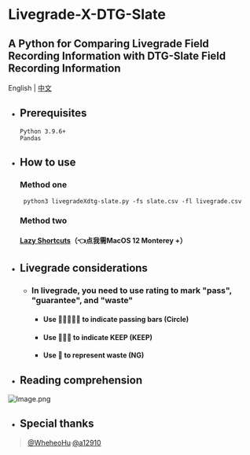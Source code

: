 # Livegrade-X-DTG-Slate

A Python for Comparing Livegrade Field Recording Information with DTG-Slate Field Recording Information
---

English | [中文](./README.md) 


- ## Prerequisites

      Python 3.9.6+
      Pandas

- ## How to use
     ### Method one

       python3 livegradeXdtg-slate.py -fs slate.csv -fl livegrade.csv

    ### Method two
    #### [Lazy Shortcuts](https://www.icloud.com/shortcuts/9efbba52180a42ec971afc7519c2946d)（👈点我需MacOS 12 Monterey +）
         

- ## Livegrade considerations
   - ### In livegrade, you need to use rating to mark "pass", "guarantee", and "waste"
      - #### Use 🌟🌟🌟🌟🌟 to indicate passing bars (Circle)
      - #### Use 🌟🌟🌟 to indicate KEEP (KEEP)
      - #### Use 🌟 to represent waste (NG)

- ## Reading comprehension

![Image.png](https://res.craft.do/user/full/69e79654-3209-1fb2-a0b1-6e6353d11c7f/doc/F754BB7C-893F-4F4F-A544-2B31F659DD86/FC20AE30-06F7-45DD-8D89-60AE7284EF0E_2/vxRPf1pbP0zpsa82vPrvBDDNqwpZT3Hkxe39xwTTDfAz/Image.png)

- ## Special thanks
> [@WheheoHu](https://github.com/WheheoHu)·[@a12910](https://github.com/a12910)